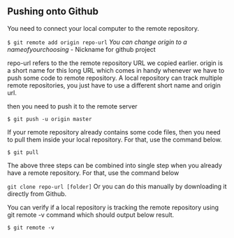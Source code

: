 ## Pushing onto Github ##

You need to connect your local computer to the remote repository.

`$ git remote add origin repo-url`
*You can change origin to a nameofyourchoosing* - Nickname for github project

repo-url refers to the the remote repository URL we copied earlier. origin is a short name for this long URL which comes in handy whenever we have to push some code to remote repository. A local repository can track multiple remote repositories, you just have to use a different short name and origin url.

then you need to push it to the remote server

`$ git push -u origin master`

If your remote repository already contains some code files, then you need to pull them inside your local repository. For that, use the command below.

`$ git pull`

The above three steps can be combined into single step when you already have a remote repository. For that, use the command below

`git clone repo-url [folder]`
Or you can do this manually by downloading it directly from Github.

You can verify if a local repository is tracking the remote repository using git remote -v command which should output below result.

`$ git remote -v`
